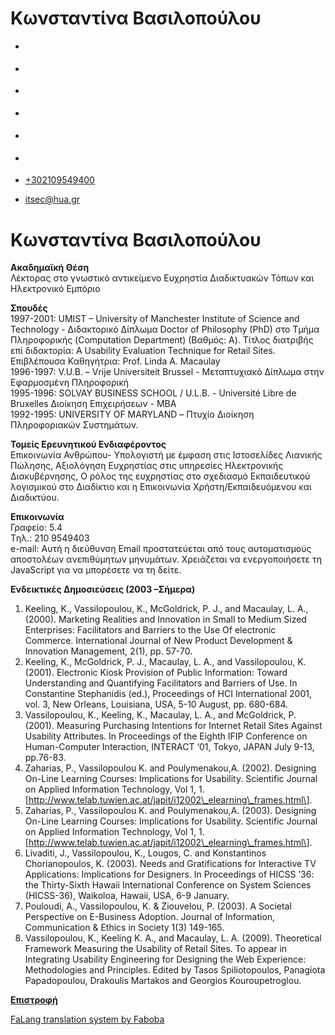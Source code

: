 Κωνσταντίνα Βασιλοπούλου
===============  

*   [](https://www.facebook.com/ditharokopio)
*   [](https://www.youtube.com/channel/UCEHkYirpXF1nSLxDCrfDZ4A)
*   [](https://www.linkedin.com/company/77699385)
*   [](https://www.instagram.com/dithua)

*   [](https://dit.hua.gr/index.php/el/a/scientific-lectures)
*   [](https://dit.hua.gr/index.php/en/research/scientific-lectures)

*   [+302109549400](tel:+302109549400)
*   [itsec@hua.gr](mailto:itsec@hua.gr)

Κωνσταντίνα Βασιλοπούλου
========================

**Ακαδημαϊκή Θέση**  
Λέκτορας στο γνωστικό αντικείμενο Ευχρηστία Διαδικτυακών Τόπων και Ηλεκτρονικό Εμπόριο  
  
**Σπουδές**  
1997-2001: UMIST – University of Manchester Institute of Science and Technology - Διδακτορικό Δίπλωμα Doctor of Philosophy (PhD) στο Τμήμα Πληροφορικής (Computation Department) (Βαθμός: A). Τίτλος διατριβής επί διδακτορία: A Usability Evaluation Technique for Retail Sites. Επιβλέπουσα Καθηγήτρια: Prof. Linda A. Macaulay  
1996-1997: V.U.B. – Vrije Universiteit Brussel - Μεταπτυχιακό Δίπλωμα στην Εφαρμοσμένη Πληροφορική  
1995-1996: SOLVAY BUSINESS SCHOOL / U.L.B. - Université Libre de Bruxelles Διοίκηση Επιχειρήσεων - MBA  
1992-1995: UNIVERSITY OF MARYLAND – Πτυχίο Διοίκηση Πληροφοριακών Συστημάτων.  
  
**Τομείς Ερευνητικού Ενδιαφέροντος**  
Επικοινωνία Ανθρώπου- Υπολογιστή με έμφαση στις Ιστοσελίδες Λιανικής Πώλησης, Αξιολόγηση Ευχρηστίας στις υπηρεσίες Ηλεκτρονικής Διακυβέρνησης, Ο ρόλος της ευχρηστίας στο σχεδιασμό Εκπαιδευτικού λογισμικού στο Διαδίκτιο και η Επικοινωνία Χρήστη/Εκπαιδευόμενου και Διαδικτύου.  
  
**Επικοινωνία**  
Γραφείο: 5.4  
Tηλ.: 210 9549403  
e-mail: Αυτή η διεύθυνση Email προστατεύεται από τους αυτοματισμούς αποστολέων ανεπιθύμητων μηνυμάτων. Χρειάζεται να ενεργοποιήσετε τη JavaScript για να μπορέσετε να τη δείτε.  
  
**Ενδεικτικές Δημοσιεύσεις (2003 –Σήμερα)**

1.  Keeling, K., Vassilopoulou, K., McGoldrick, P. J., and Macaulay, L. A., (2000). Marketing Realities and Innovation in Small to Medium Sized Enterprises: Facilitators and Barriers to the Use Of electronic Commerce. International Journal of New Product Development & Innovation Management, 2(1), pp. 57-70.
2.  Keeling, K., McGoldrick, P. J., Macaulay, L. A., and Vassilopoulou, K. (2001). Electronic Kiosk Provision of Public Information: Toward Understanding and Quantifying Facilitators and Barriers of Use. In Constantine Stephanidis (ed.), Proceedings of HCI International 2001, vol. 3, New Orleans, Louisiana, USA, 5-10 August, pp. 680-684.
3.  Vassilopoulou, K., Keeling, K., Macaulay, L. A., and McGoldrick, P. (2001). Measuring Purchasing Intentions for Internet Retail Sites Against Usability Attributes. In Proceedings of the Eighth IFIP Conference on Human-Computer Interaction, INTERACT ‘01, Tokyo, JAPAN July 9-13, pp.76-83.
4.  Zaharias, P., Vassilopoulou K. and Poulymenakou,A. (2002). Designing On-Line Learning Courses: Implications for Usability. Scientific Journal on Applied Information Technology, Vol 1, 1. \[http://www.telab.tuwien.ac.at/japit/i12002\_elearning\_frames.html\].
5.  Zaharias, P., Vassilopoulou K. and Poulymenakou,A. (2003). Designing On-Line Learning Courses: Implications for Usability. Scientific Journal on Applied Information Technology, Vol 1, 1. \[http://www.telab.tuwien.ac.at/japit/i12002\_elearning\_frames.html\].
6.  Livaditi, J., Vassilopoulou, K., Lougos, C. and Konstantinos Chorianopoulos, K. (2003). Needs and Gratifications for Interactive TV Applications: Implications for Designers. In Proceedings of HICSS ’36: the Thirty-Sixth Hawaii International Conference on System Sciences (HICSS-36), Waikoloa, Hawaii, USA, 6-9 January.
7.  Pouloudi, A., Vassilopoulou, K. & Ziouvelou, P. (2003). A Societal Perspective on E-Business Adoption. Journal of Information, Communication & Ethics in Society 1(3) 149-165.
8.  Vassilopoulou, K., Keeling K. A., and Macaulay, L. A. (2009). Theoretical Framework Measuring the Usability of Retail Sites. To appear in Integrating Usability Engineering for Designing the Web Experience: Methodologies and Principles. Edited by Tasos Spiliotopoulos, Panagiota Papadopoulou, Drakoulis Martakos and Georgios Kouroupetroglou.

**[Επιστροφή](https://dit.hua.gr/index.php/el/a/scientific-lectures?view=article&id=10)**

[FaLang translation system by Faboba](http://www.faboba.com/ "Faboba : Création de composantJoomla")

[](https://dit.hua.gr/index.php/el/a/scientific-lectures?view=article&id=29:konstantina-vassilopoulou&catid=3:-#)